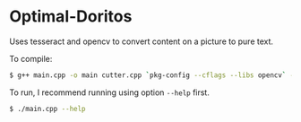 # Optimal-Doritos

Uses tesseract and opencv to convert content on a picture to pure text.

To compile:

```bash
$ g++ main.cpp -o main cutter.cpp `pkg-config --cflags --libs opencv` -ltesseract -lpthread -ldpp -std=c++17
```

To run, I recommend running using option `--help` first.

```bash
$ ./main.cpp --help
```